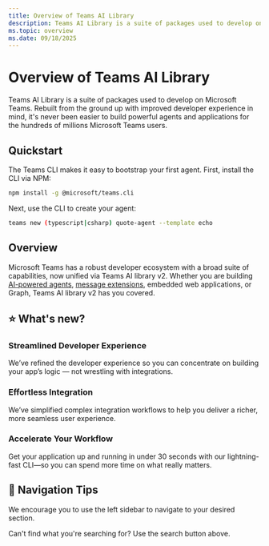 ```yaml
---
title: Overview of Teams AI Library
description: Teams AI Library is a suite of packages used to develop on Microsoft Teams. Rebuilt from the ground up with improved developer experience in mind, making it easier to build AI-powered applications and agents for Microsoft Teams.
ms.topic: overview
ms.date: 09/18/2025
---
```


# Overview of Teams AI Library

Teams AI Library is a suite of packages used to develop on Microsoft Teams. Rebuilt from the ground up with improved developer experience in mind, it's never been easier to build powerful agents and applications for the hundreds of millions Microsoft Teams users.

## Quickstart

The Teams CLI makes it easy to bootstrap your first agent. First, install the CLI via NPM:

```bash
npm install -g @microsoft/teams.cli
```

Next, use the CLI to create your agent:

```bash
teams new (typescript|csharp) quote-agent --template echo
```

## Overview

Microsoft Teams has a robust developer ecosystem with a broad suite of capabilities, now unified via Teams AI library v2. Whether you are building [AI-powered agents](./typescript/in-depth-guides/ai/overview.md), [message extensions](./typescript/in-depth-guides/message-extensions/overview.md), embedded web applications, or Graph, Teams AI library v2 has you covered.

## ⭐ What's new?

### Streamlined Developer Experience

We’ve refined the developer experience so you can concentrate on building your app’s logic — not wrestling with integrations.

### Effortless Integration

We’ve simplified complex integration workflows to help you deliver a richer, more seamless user experience.

### Accelerate Your Workflow

Get your application up and running in under 30 seconds with our lightning-fast CLI—so you can spend more time on what really matters.

## 🔎 Navigation Tips

We encourage you to use the left sidebar to navigate to your desired section.

Can't find what you're searching for? Use the search button above.
